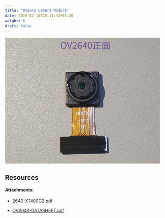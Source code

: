 ```yaml
---
title: "OV2640 Camera Module"
date: 2019-02-15T20:11:43+05:30
weight: 6
draft: false
---
```


![ov2640](/hardware-overview/OV2640-camera/images/ov2640.jpg "OV2640 module")

## Resources

#### Attachments:
+ [2640-XT400G2.pdf](http://dl.sipeed.com/MAIX/HDK/Chip_DS/2640-XT400G2.pdf)

+ [OV2640-DATASHEET.pdf](http://dl.sipeed.com/MAIX/HDK/Chip_DS/OV2640-DATASHEET.pdf)